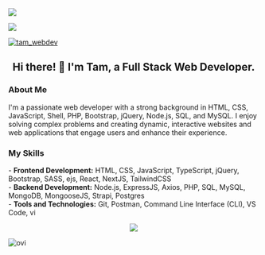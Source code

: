 <!-- GitHub Profile Header Image -->
<img src="https://github.com/halfrost/halfrost/blob/master/icons/header_.png" />

<!-- Profile Views Counter -->
![](https://komarev.com/ghpvc/?username=Tam-BobManuel&color=blue)

<!-- Follow Me Badge -->
<a href="https://twitter.com/tam_webdev">
  <img src="https://img.shields.io/twitter/follow/tam_webdev?logo=twitter&style=for-the-badge" alt="tam_webdev" />
</a>
<br>

<!-- About Me -->
<h2 style="text-align: center;">Hi there! 👋 I'm Tam, a Full Stack Web Developer.</h2>
<h3>About Me</h3>
<p>
I'm a passionate web developer with a strong background in HTML, CSS, JavaScript, Shell, PHP, Bootstrap, jQuery, Node.js, SQL, and MySQL. I enjoy solving complex problems and creating dynamic, interactive websites and web applications that engage users and enhance their experience.
</p>

<h3>My Skills</h3>
<p>
  - <strong>Frontend Development:</strong> HTML, CSS, JavaScript, TypeScript, jQuery, Bootstrap, SASS, ejs, React, NextJS, TailwindCSS <br>
  - <strong>Backend Development:</strong> Node.js, ExpressJS, Axios, PHP, SQL, MySQL, MongoDB, MongooseJS, Strapi, Postgres <br>
  - <strong>Tools and Technologies:</strong> Git, Postman, Command Line Interface (CLI), VS Code, vi<br>
</p>

<!-- Skill Icons -->
<p style="text-align: center;">
  <a href="https://skillicons.dev">
    <img src="https://skillicons.dev/icons?i=html,css,js,ts,jquery,bootstrap,sass,ejs,react,nextjs,tailwind,nodejs,express,axios,php,mysql,mongodb,postgres,strapi,git,postman,vscode" />
  </a>
</p>

<!--  MOST USED LANGUAGE  -->

<centre>
<img src="https://github-readme-stats.vercel.app/api/top-langs?username=Tam-BobManuel&show_icons=true&locale=en&layout=compact&theme=chartreuse-dark" alt="ovi" />
</centre>


<br>

<!--   Github throphy -->
<!-- <img src="https://github-profile-trophy.vercel.app/?username=Tam-BobManuel&theme=juicyfresh&no-bg=true" />
<br> -->


<!---
Tam-BobManuel/Tam-BobManuel is a ✨ special ✨ repository because its `README.md` (this file) appears on your GitHub profile.
You can click the Preview link to take a look at your changes.
--->
